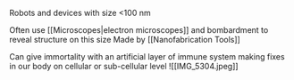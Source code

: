 Robots and devices with size <100 nm

Often use [[Microscopes|electron microscopes]] and bombardment to reveal structure on this size
Made by [[Nanofabrication Tools]]

Can give immortality with an artificial layer of immune system making fixes in our body on cellular or sub-cellular level
![[IMG_5304.jpeg]]